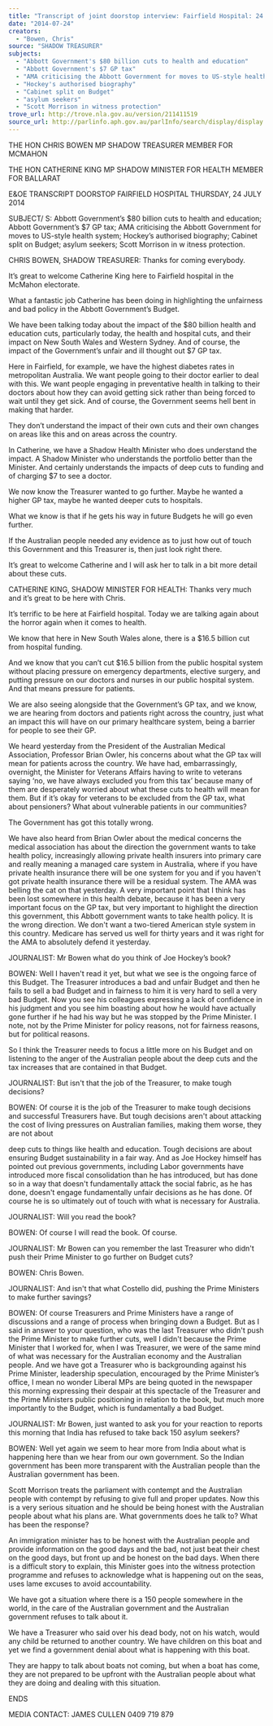 ```yaml
---
title: "Transcript of joint doorstop interview: Fairfield Hospital: 24 July 2014: Abbott Government's $80 billion cuts to health and education; Abbott Government's $7 GP tax; AMA criticising the Abbott Government for moves to US-style health system; Hockey's authorised biography; Cabinet split on Budget; asylum seekers; Scott Morrison in witness protection"
date: "2014-07-24"
creators:
  - "Bowen, Chris"
source: "SHADOW TREASURER"
subjects:
  - "Abbott Government's $80 billion cuts to health and education"
  - "Abbott Government's $7 GP tax"
  - "AMA criticising the Abbott Government for moves to US-style health system"
  - "Hockey's authorised biography"
  - "Cabinet split on Budget"
  - "asylum seekers"
  - "Scott Morrison in witness protection"
trove_url: http://trove.nla.gov.au/version/211411519
source_url: http://parlinfo.aph.gov.au/parlInfo/search/display/display.w3p;query=Id%3A%22media/pressrel/3298432%22
---
```


 

 THE HON CHRIS BOWEN MP  SHADOW TREASURER  MEMBER FOR MCMAHON   

 THE HON CATHERINE KING MP  SHADOW MINISTER FOR HEALTH  MEMBER FOR BALLARAT   

 

 E&OE TRANSCRIPT   DOORSTOP  FAIRFIELD HOSPITAL   THURSDAY, 24 JULY 2014   

 SUBJECT/ S: Abbott Government’s $80 billion cuts to health and  education; Abbott Government’s $7 GP tax; AMA criticising the Abbott  Government for moves to US-style health system; Hockey’s authorised  biography; Cabinet split on Budget; asylum seekers; Scott Morrison in  w itness protection.   

 CHRIS BOWEN, SHADOW TREASURER: Thanks for coming everybody.   

 It’s great to welcome Catherine King here to Fairfield hospital in the McMahon  electorate.   

 What a fantastic job Catherine has been doing in highlighting the unfairness and  bad policy in the Abbott Government’s Budget.   

 We have been talking today about the impact of the $80 billion health and  education cuts, particularly today, the health and hospital cuts, and their impact  on New South Wales and Western Sydney. And of course, the impact of the  Government’s unfair and ill thought out $7 GP tax.   

 Here in Fairfield, for example, we have the highest diabetes rates in metropolitan  Australia. We want people going to their doctor earlier to deal with this. We want  people engaging in preventative health in talking to their doctors about how they  can avoid getting sick rather than being forced to wait until they get sick. And of  course, the Government seems hell bent in making that harder.   

 They don’t understand the impact of their own cuts and their own changes on  areas like this and on areas across the country.   

 In Catherine, we have a Shadow Health Minister who does understand the  impact. A Shadow Minister who understands the portfolio better than the  Minister. And certainly understands the impacts of deep cuts to funding and of  charging $7 to see a doctor.   

 We now know the Treasurer wanted to go further. Maybe he wanted a higher GP  tax, maybe he wanted deeper cuts to hospitals.    

 What we know is that if he gets his way in future Budgets he will go even  further.   

 If the Australian people needed any evidence as to just how out of touch this  Government and this Treasurer is, then just look right there.   

 It’s great to welcome Catherine and I will ask her to talk in a bit more detail  about these cuts.   

 CATHERINE KING, SHADOW MINISTER FOR HEALTH: Thanks very much  and it’s great to be here with Chris.   

 It’s terrific to be here at Fairfield hospital. Today we are talking again about the  horror again when it comes to health.   

 We know that here in New South Wales alone, there is a $16.5 billion cut from  hospital funding.   

 And we know that you can’t cut $16.5 billion from the public hospital system  without placing pressure on emergency departments, elective surgery, and  putting pressure on our doctors and nurses in our public hospital system. And  that means pressure for patients.   

 We are also seeing alongside that the Government’s GP tax, and we know, we  are hearing from doctors and patients right across the country, just what an  impact this will have on our primary healthcare system, being a barrier for  people to see their GP. 

 

 We heard yesterday from the President of the Australian Medical Association,  Professor Brian Owler, his concerns about what the GP tax will mean for patients  across the country. We have had, embarrassingly, overnight, the Minister for  Veterans Affairs having to write to veterans saying ‘no, we have always excluded  you from this tax’ because many of them are desperately worried about what  these cuts to health will mean for them. But if it’s okay for veterans to be  excluded from the GP tax, what about pensioners? What about vulnerable  patients in our communities?    

 The Government has got this totally wrong.   

 We have also heard from Brian Owler about the medical concerns the medical  association has about the direction the government wants to take health policy,  increasingly allowing private health insurers into primary care and really meaning  a managed care system in Australia, where if you have private health insurance  there will be one system for you and if you haven't got private health insurance  there will be a residual system. The AMA was belling the cat on that yesterday. A  very important point that I think has been lost somewhere in this health debate,  because it has been a very important focus on the GP tax, but very important to  highlight the direction this government, this Abbott government wants to take  health policy. It is the wrong direction. We don't want a two-tiered American  style system in this country. Medicare has served us well for thirty years and it  was right for the AMA to absolutely defend it yesterday.   

 JOURNALIST: Mr Bowen what do you think of Joe Hockey’s book?   

 BOWEN: Well I haven't read it yet, but what we see is the ongoing farce of this  Budget. The Treasurer introduces a bad and unfair Budget and then he fails to  sell a bad Budget and in fairness to him it is very hard to sell a very bad Budget.  Now you see his colleagues expressing a lack of confidence in his judgment and  you see him boasting about how he would have actually gone further if he had  his way but he was stopped by the Prime Minister. I note, not by the Prime  Minister for policy reasons, not for fairness reasons, but for political reasons.    

 So I think the Treasurer needs to focus a little more on his Budget and on  listening to the anger of the Australian people about the deep cuts and the tax  increases that are contained in that Budget.   

 JOURNALIST: But isn't that the job of the Treasurer, to make tough decisions?   

 BOWEN: Of course it is the job of the Treasurer to make tough decisions and  successful Treasurers have. But tough decisions aren't about attacking the cost  of living pressures on Australian families, making them worse, they are not about 

 deep cuts to things like health and education. Tough decisions are about  ensuring Budget sustainability in a fair way. And as Joe Hockey himself has  pointed out previous governments, including Labor governments have introduced  more fiscal consolidation than he has introduced, but has done so in a way that  doesn't fundamentally attack the social fabric, as he has done, doesn't engage  fundamentally unfair decisions as he has done. Of course he is so ultimately out  of touch with what is necessary for Australia.   

 JOURNALIST: Will you read the book?   

 BOWEN: Of course I will read the book. Of course.    

 JOURNALIST: Mr Bowen can you remember the last Treasurer who didn't push  their Prime Minister to go further on Budget cuts?   

 BOWEN: Chris Bowen.    

 JOURNALIST: And isn't that what Costello did, pushing the Prime Ministers to  make further savings?   

 BOWEN: Of course Treasurers and Prime Ministers have a range of discussions  and a range of process when bringing down a Budget. But as I said in answer to  your question, who was the last Treasurer who didn't push the Prime Minister to  make further cuts, well I didn't because the Prime Minister that I worked for,  when I was Treasurer, we were of the same mind of what was necessary for the  Australian economy and the Australian people. And we have got a Treasurer who  is backgrounding against his Prime Minister, leadership speculation, encouraged  by the Prime Minister’s office, I mean no wonder Liberal MPs are being quoted in  the newspaper this morning expressing their despair at this spectacle of the  Treasurer and the Prime Ministers public positioning in relation to the book, but  much more importantly to the Budget, which is fundamentally a bad Budget.    

 JOURNALIST: Mr Bowen, just wanted to ask you for your reaction to reports  this morning that India has refused to take back 150 asylum seekers?   

 BOWEN: Well yet again we seem to hear more from India about what is  happening here than we hear from our own government. So the Indian  government has been more transparent with the Australian people than the  Australian government has been.    

 Scott Morrison treats the parliament with contempt and the Australian people  with contempt by refusing to give full and proper updates. Now this is a very  serious situation and he should be being honest with the Australian people about  what his plans are. What governments does he talk to? What has been the  response?  

 

 An immigration minister has to be honest with the Australian people and provide  information on the good days and the bad, not just beat their chest on the good  days, but front up and be honest on the bad days. When there is a difficult story  to explain, this Minister goes into the witness protection programme and refuses  to acknowledge what is happening out on the seas, uses lame excuses to avoid  accountability.    

 We have got a situation where there is a 150 people somewhere in the world, in  the care of the Australian government and the Australian government refuses to  talk about it.    

 We have a Treasurer who said over his dead body, not on his watch, would any  child be returned to another country. We have children on this boat and yet we  find a government denial about what is happening with this boat.    

 They are happy to talk about boats not coming, but when a boat has come, they  are not prepared to be upfront with the Australian people about what they are  doing and dealing with this situation.    

 ENDS   

 MEDIA CONTACT: JAMES CULLEN 0409 719 879   

